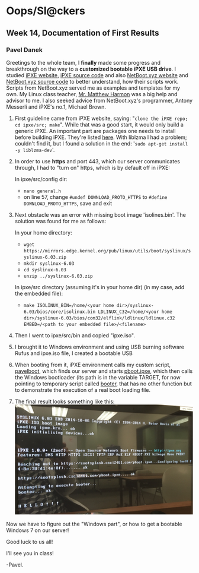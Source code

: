 # Oops/Sl@ckers
## Week 14, Documentation of First Results
### Pavel Danek

Greetings to the whole team, I **finally** made some progress and breakthrough on the way to a **customized bootable iPXE USB drive**.
I studied [iPXE website](https://ipxe.org/start), [iPXE source code](https://github.com/ipxe/ipxe) and also [NetBoot.xyz website](https://netboot.xyz) and [NetBoot.xyz source code](https://github.com/antonym/netboot.xyz) to better understand, how their scripts work. Scripts from NetBoot.xyz served me as examples and templates for my own. My Linux class teacher, [Mr. Matthew Harmon](https://github.com/mjhedu) was a big help and advisor to me. I also seeked advice from NetBoot.xyz's programmer, Antony Messerli and iPXE's no.1, Michael Brown.

1. First guideline came from iPXE website, saying: "`clone the iPXE repo; cd ipxe/src; make`". While that was a good start, it would only build a generic iPXE. An important part are packages one needs to install before building iPXE. They're listed [here](https://ipxe.org/download). With liblzma I had a problem; couldn't find it, but I found a solution in the end: '`sudo apt-get install -y liblzma-dev`'.
2. In order to use **https** and port 443, which our server communicates through, I had to "turn on" https, which is by default off in iPXE:

	In ipxe/src/config dir:
	- `nano general.h`
	- on line 57, change `#undef DOWNLOAD_PROTO_HTTPS` to `#define DOWNLOAD_PROTO_HTTPS`, save and exit
3. Next obstacle was an error with missing boot image 'isolines.bin'. The solution was found for me as follows:

	In your home directory:
	- `wget https://mirrors.edge.kernel.org/pub/linux/utils/boot/syslinux/syslinux-6.03.zip`
	- `mkdir syslinux-6.03`
	- `cd syslinux-6.03`
	- `unzip ../syslinux-6.03.zip`

	In ipxe/src directory (assuming it's in your home dir) (in my case, add the embedded file):
	- `make ISOLINUX_BIN=/home/<your home dir>/syslinux-6.03/bios/core/isolinux.bin LDLINUX_C32=/home/<your home dir>/syslinux-6.03/bios/com32/elflink/ldlinux/ldlinux.c32 EMBED=/<path to your embedded file>/<filename>`
4. Then I went to ipxe/src/bin and copied "ipxe.iso".
5. I brought it to Windows environment and using USB burning software Rufus and ipxe.iso file, I created a bootable USB
6. When booting from it, iPXE environment calls my custom script, [pavelboot](Scripts/pavelboot), which finds our server and starts [pboot.ipxe](Scripts/pboot.ipxe), which then calls the Windows bootloader (its path is in the variable TARGET, for now pointing to temporary script called [booter](Scripts/booter), that has no other function but to demonstrate the execution of a real boot loading file.
7. The final result looks something like this:
![Picture #1, booting customized iPXE from USB](Pix/IMG_1758.JPG)

Now we have to figure out the "Windows part", or how to get a bootable Windows 7 on our server!

Good luck to us all!

I'll see you in class!


-Pavel.
